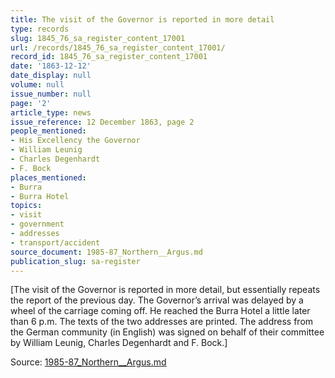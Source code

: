```yaml
---
title: The visit of the Governor is reported in more detail
type: records
slug: 1845_76_sa_register_content_17001
url: /records/1845_76_sa_register_content_17001/
record_id: 1845_76_sa_register_content_17001
date: '1863-12-12'
date_display: null
volume: null
issue_number: null
page: '2'
article_type: news
issue_reference: 12 December 1863, page 2
people_mentioned:
- His Excellency the Governor
- William Leunig
- Charles Degenhardt
- F. Bock
places_mentioned:
- Burra
- Burra Hotel
topics:
- visit
- government
- addresses
- transport/accident
source_document: 1985-87_Northern__Argus.md
publication_slug: sa-register
---
```


[The visit of the Governor is reported in more detail, but essentially repeats the report of the previous day.  The Governor’s arrival was delayed by a wheel of the carriage coming off.  He reached the Burra Hotel a little later than 6 p.m.  The texts of the two addresses are printed.  The address from the German community (in English) was signed on behalf of their committee by William Leunig, Charles Degenhardt and F. Bock.]

Source: [1985-87_Northern__Argus.md](/downloads/markdown/1985-87_Northern__Argus.md)
